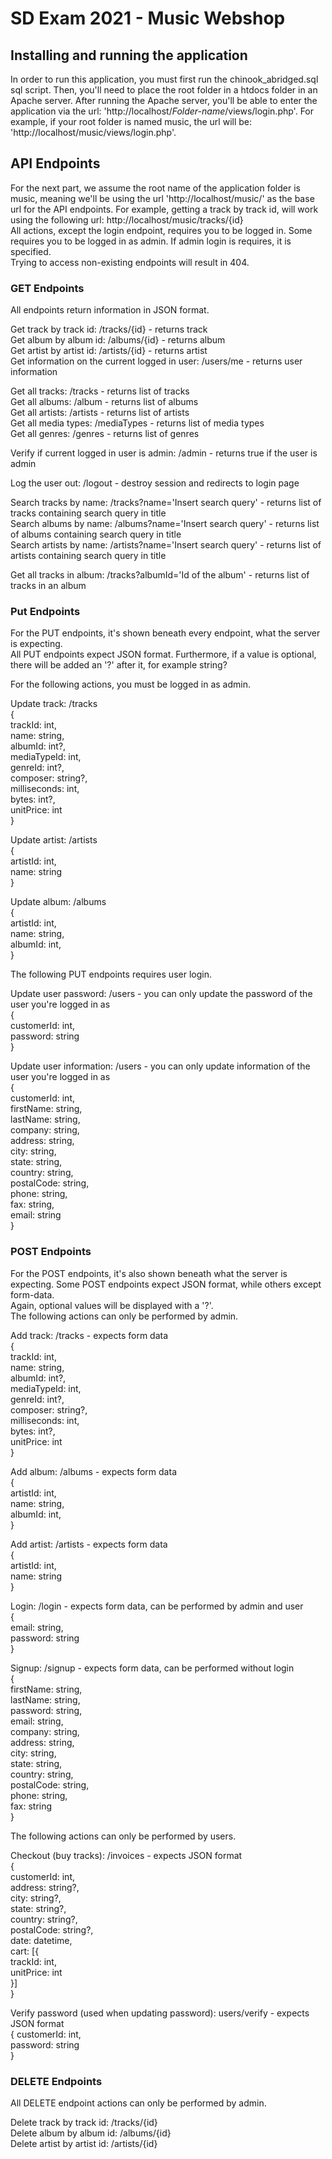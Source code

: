 # SD Exam 2021 - Music Webshop
## Installing and running the application
In order to run this application, you must first run the chinook_abridged.sql sql script.
Then, you'll need to place the root folder in a htdocs folder in an Apache server.
After running the Apache server, you'll be able to enter the application via the url: 'http://localhost/*Folder-name*/views/login.php'. For example, if your root folder is named music, the url will be: 'http://localhost/music/views/login.php'.

## API Endpoints
For the next part, we assume the root name of the application folder is music, meaning we'll be using the url 'http://localhost/music/' as the base url for the API endpoints. For example, getting a track by track id, will work using the following url: http://localhost/music/tracks/{id} <br/>
All actions, except the login endpoint, requires you to be logged in. Some requires you to be logged in as admin. If admin login is requires, it is specified. <br/>
Trying to access non-existing endpoints will result in 404. 

### GET Endpoints
All endpoints return information in JSON format. <br/>

Get track by track id: /tracks/{id} - returns track <br/>
Get album by album id: /albums/{id} - returns album <br/>
Get artist by artist id: /artists/{id} - returns artist <br/>
Get information on the current logged in user: /users/me - returns user information <br/>

Get all tracks: /tracks - returns list of tracks <br/>
Get all albums: /album - returns list of albums <br/>
Get all artists: /artists - returns list of artists <br/>
Get all media types: /mediaTypes - returns list of media types <br/>
Get all genres: /genres - returns list of genres <br/>

Verify if current logged in user is admin: /admin - returns true if the user is admin <br/>

Log the user out: /logout - destroy session and redirects to login page <br/>

Search tracks by name: /tracks?name='Insert search query' - returns list of tracks containing search query in title <br/>
Search albums by name: /albums?name='Insert search query' - returns list of albums containing search query in title <br/>
Search artists by name: /artists?name='Insert search query' - returns list of artists containing search query in title <br/>

Get all tracks in album: /tracks?albumId='Id of the album' - returns list of tracks in an album <br/>

### Put Endpoints
For the PUT endpoints, it's shown beneath every endpoint, what the server is expecting. <br/>
All PUT endpoints expect JSON format. Furthermore, if a value is optional, there will be added an '?' after it, for example string? <br/>

For the following actions, you must be logged in as admin. <br/>

Update track: /tracks <br/>
{<br/>
    trackId: int,<br/>
    name: string,<br/>
    albumId: int?,<br/>
    mediaTypeId: int,<br/>
    genreId: int?,<br/>
    composer: string?,<br/>
    milliseconds: int,<br/>
    bytes: int?,<br/>
    unitPrice: int<br/>
} <br/>

Update artist: /artists <br/>
{<br/>
    artistId: int,<br/>
    name: string<br/>
} <br/>

Update album: /albums <br/>
{<br/>
    artistId: int,<br/>
    name: string,<br/>
    albumId: int,<br/>
} <br/>

The following PUT endpoints requires user login. <br/>

Update user password: /users - you can only update the password of the user you're logged in as <br/>
{<br/>
    customerId: int,<br/>
    password: string<br/>
} <br/>

Update user information: /users - you can only update information of the user you're logged in as <br/>
{<br/>
    customerId: int,<br/>
    firstName: string,<br/>
    lastName: string,<br/>
    company: string,<br/>
    address: string,<br/>
    city: string,<br/>
    state: string,<br/>
    country: string,<br/>
    postalCode: string,<br/>
    phone: string,<br/>
    fax: string,<br/>
    email: string<br/>
}<br/>

### POST Endpoints
For the POST endpoints, it's also shown beneath what the server is expecting. Some POST endpoints expect JSON format, while others except form-data.<br/> 
Again, optional values will be displayed with a '?'. <br/>
The following actions can only be performed by admin. <br/>

Add track: /tracks - expects form data <br/>
{<br/>
    trackId: int,<br/>
    name: string,<br/>
    albumId: int?,<br/>
    mediaTypeId: int,<br/>
    genreId: int?,<br/>
    composer: string?,<br/>
    milliseconds: int,<br/>
    bytes: int?,<br/>
    unitPrice: int<br/>
} <br/>

Add album: /albums - expects form data <br/>
{<br/>
    artistId: int,<br/>
    name: string,<br/>
    albumId: int,<br/>
} <br/>

Add artist: /artists - expects form data <br/>
{<br/>
    artistId: int,<br/>
    name: string<br/>
} <br/>

Login: /login - expects form data, can be performed by admin and user <br/>
{<br/>
    email: string,<br/>
    password: string<br/>
} <br/>

Signup: /signup - expects form data, can be performed without login <br/>
{<br/>
    firstName: string, <br/>
    lastName: string, <br/>
    password: string,<br/>
    email: string,<br/>
    company: string,<br/>
    address: string,<br/>
    city: string,<br/>
    state: string,<br/>
    country: string,<br/>
    postalCode: string,<br/>
    phone: string,<br/>
    fax: string<br/>
} <br/>

The following actions can only be performed by users. <br/>

Checkout (buy tracks): /invoices - expects JSON format <br/>
{<br/>
    customerId: int,<br/>
    address: string?,<br/>
    city: string?,<br/>
    state: string?,<br/>
    country: string?, <br/>
    postalCode: string?, <br/>
    date: datetime, <br/>
    cart: [{ <br/>
        trackId: int, <br/>
        unitPrice: int <br/>
    }] <br/>
} <br/>

Verify password (used when updating password): users/verify - expects JSON format <br/>
{
    customerId: int, <br/>
    password: string <br/>
} <br/>

### DELETE Endpoints
All DELETE endpoint actions can only be performed by admin. <br/>

Delete track by track id: /tracks/{id} <br/>
Delete album by album id: /albums/{id} <br/>
Delete artist by artist id: /artists/{id} <br/>
